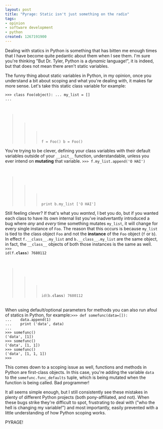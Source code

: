 ```yaml
--- 
layout: post
title: "Pyrage: Static isn't just something on the radio"
tags: 
- opinion
- software development
- python
created: 1267191900
---
```

Dealing with statics in Python is something that has bitten me enough times that I have become quite pedantic about them when I see them. I'm sure you're thinking "But Dr. Tyler, Python is a *dynamic* language!", it is indeed, but that does not mean there aren't static variables.

The funny thing about static variables in Python, in my opinion, once you understand a bit about scoping and what you're dealing with, it makes far more sense. Let's take this static class variable for example:

<code lang="python">>>> class Foo(object):
...   my_list = []
... 
>>> f = Foo()
>>> b = Foo()</code>

You're trying to be clever, defining your class variables with their default variables outside of your `__init__` function, understandable, unless you ever intend on **mutating** that variable.
<code lang="python">>>> f.my_list.append('O HAI')
>>> print b.my_list
['O HAI']
>>> </code>

Still feeling clever? If that's what you *wanted*, I bet you do, but if you wanted each class to have its own internal list you've inadvertantly introduced a bug where *any* and *every* time something mutates `my_list`, it will change for every single instance of `Foo`. The reason that this occurs is because `my_list` is tied to the class object `Foo` and not the **instance** of the `Foo` object (`f` or `b`). In effect `f.__class__.my_list` and `b.__class__.my_list` are the same object, in fact, the `__class__` objects of both those instances is the same as well. <code lang="python">>>> id(f.__class__)
7680112
>>> id(b.__class__)
7680112</code>


<br clear="all"/>
When using default/optional parameters for methods you can also run afoul of statics in Python, for example:<code lang="python">>>> def somefunc(data=[]):
...    data.append(1)
...    print ('data', data)
... 
>>> somefunc()
('data', [1])
>>> somefunc()
('data', [1, 1])
>>> somefunc()
('data', [1, 1, 1])
>>> </code>

This comes down to a scoping issue as well, functions and methods in Python are first-class objects. In this case, you're adding the variable `data` to the `somefunc.func_defaults` tuple, which is being mutated when the function is being called. Bad programmer!


It all seems simple enough, but I still consistently see these mistakes in plenty of different Python projects (both pony-affiliated, and not). When these bugs strike they're difficult to spot, frustrating to deal with ("who the hell is changing my variable!") and most importantly, easily prevented with a little understanding of how Python scoping works.

PYRAGE!
<!--break-->
